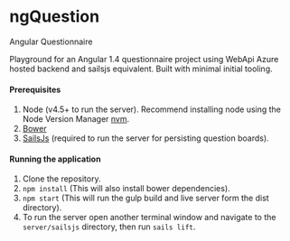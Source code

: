 # ngQuestion
Angular Questionnaire

Playground for an Angular 1.4 questionnaire project using WebApi Azure hosted backend and sailsjs equivalent.  Built with minimal initial tooling.

#### Prerequisites

1. Node (v4.5+ to run the server). Recommend installing node using the Node Version Manager [nvm](https://github.com/creationix/nvm).
2. [Bower](http://bower.io) 
3. [SailsJs](http://sailsjs.org/) (required to run the server for persisting question boards).

#### Running the application

1. Clone the repository.
2. `npm install` (This will also install bower dependencies).
3. `npm start` (This will run the gulp build and live server form the dist directory).
4. To run the server open another terminal window and navigate to the `server/sailsjs` directory, then run `sails lift`.
